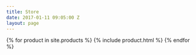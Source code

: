 ```yaml
---
title: Store
date: 2017-01-11 09:05:00 Z
layout: page
---
```


{% for product in site.products %}
  {% include product.html %}
{% endfor %}
